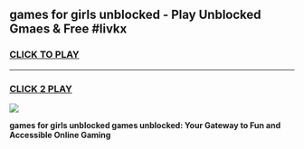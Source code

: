 
## games for girls unblocked - Play Unblocked Gmaes & Free #livkx
<h3>
<a href="https://news.freeplayer.one?title=games_for_girls_unblocked&ref=26F">CLICK TO PLAY</a></h3>
<hr>

<h3>
<a href="https://news.freeplayer.one?title=games_for_girls_unblocked&ref=26F">CLICK 2 PLAY</a>
  
</h3>

<a href="https://news.freeplayer.one?title=games_for_girls_unblocked&ref=26F/"><img src="https://clearcache.store/games.png"></a>


**games for girls unblocked games unblocked: Your Gateway to Fun and Accessible Online Gaming**
